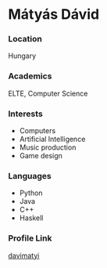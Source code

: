 # Mátyás Dávid

### Location

Hungary

### Academics

ELTE, Computer Science

### Interests

- Computers
- Artificial Intelligence
- Music production
- Game design

### Languages

- Python
- Java
- C++
- Haskell

### Profile Link

[davimatyi](https://github.com/davimatyi)